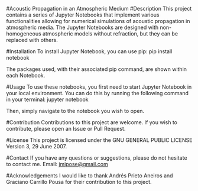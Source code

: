 #Acoustic Propagation in an Atmospheric Medium
#Description
This project contains a series of Jupyter Notebooks that implement various functionalities allowing for numerical simulations of acoustic propagation in atmospheric media. The Jupyter Notebooks are designed with non-homogeneous atmospheric models without refraction, but they can be replaced with others.

#Installation
To install Jupyter Notebook, you can use pip: 
            pip install notebook

The packages used, with their associated pip command, are shown within each Notebook.

#Usage
To use these notebooks, you first need to start Jupyter Notebook in your local environment. You can do this by running the following command in your terminal: 
            jupyter notebook

Then, simply navigate to the notebook you wish to open.

#Contribution
Contributions to this project are welcome. If you wish to contribute, please open an Issue or Pull Request.

#License
This project is licensed under the GNU GENERAL PUBLIC LICENSE Version 3, 29 June 2007.

#Contact
If you have any questions or suggestions, please do not hesitate to contact me. Email: jmipose@gmail.com

#Acknowledgements
I would like to thank Andrés Prieto Aneiros and Graciano Carrillo Pousa for their contribution to this project.


